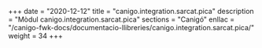 +++
date        = "2020-12-12"
title       = "canigo.integration.sarcat.pica"
description = "Mòdul canigo.integration.sarcat.pica"
sections    = "Canigó"
enllac		= "/canigo-fwk-docs/documentacio-llibreries/canigo.integration.sarcat.pica/"
weight		= 34
+++
